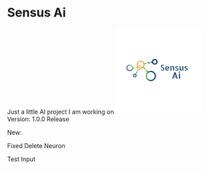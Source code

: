 # Sensus Ai
Just a little AI project I am working on
![alt text](https://raw.githubusercontent.com/Josh194/Ai/master/FFNN/src/logo.png)
Version: 1.0.0 Release

New:

Fixed Delete Neuron

Test Input